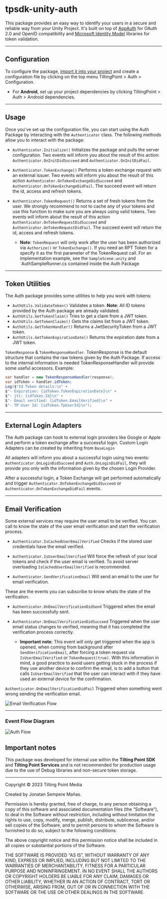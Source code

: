 # tpsdk-unity-auth

This package provides an easy way to identify your users in a secure and reliable way from your Unity Project. It's built on top of [AppAuth](https://github.com/openid/AppAuth-Android) for OAuth 2.0 and OpenID compatibility and [Microsoft Identity Model](https://learn.microsoft.com/en-us/dotnet/api/system.identitymodel.tokens.jwt) libraries for token validation.

---
## Configuration

To configure the package, [import it into your project](https://docs.unity3d.com/Manual/upm-ui-local.html) and create a configuration file by clicking on the top menu TiltingPoint > Auth > Configuration. 
  * For **Android**, set up your project dependencies by clicking TiltingPoint > Auth > Android dependencies.

---
## Usage

Once you've set up the configuration file, you can start using the Auth Package by interacting with the `Authenticator` class. The following methods allow you to interact with the package:
* `Authenticator.Initialize()` Initializes the package and pulls the server configuration. Two events will inform you about the result of this action: `Authenticator.OnInitDidSucceed` and `Authenticator.OnInitDidFail`.
* `Authenticator.TokenExchange()` Performs a token exchange request with an external issuer. Two events will inform you about the result of this action `Authenticator.OnTokenExchangeDidSucceed` and `Authenticator.OnTokenExchangeDidFail`.  The succeed event will return the id, access and refresh tokens.
* `Authenticator.TokenRequest()` Returns a set of fresh tokens from the user. We strongly recommend to not to cache any of your tokens and use this function to make sure you are always using valid tokens. Two events will inform about the result of this action `Authenticator.OnTokenRequestDidSucceed` and `Authenticator.OnTokenRequestDidFail`.  The succeed event will return the id, access and refresh tokens.
  
  * **Note**: `TokenRequest` will only work after the user has been authorized via `Authorize()` or `TokenExchange()`.
    If you need an RPT Token for a specify it as the first parameter of the TokenRequest call.
    For an implementation example, see the `SampleScene.unity` and `AuthSampleRunner.cs contained inside the Auth Package

---
## Token Utilities

The Auth package provides some utilities to help you work with tokens:

* `AuthUtils.ValidateToken()` Validates a token. **Note**: All ID tokens provided by the Auth package are already validated.
* `AuthUtils.GetTokenClaim()` Tries to get a claim from a JWT token.
* `AuthUtils.GetTokenClaims()` Gets the claims list from a JWT token.
* `AuthUtils.GetTokenHandler()` Returns a JwtSecurityToken from a JWT token.
* `AuthUtils.GetTokenExpirationDate()` Returns the expiration date from a JWT token.

`TokenResponse` & `TokenResponseHandler`. TokenResponse is the default structure that contains the raw tokens given by the Auth Package. If access to the internal information is needed TokenResponseHandler will provide some useful accessors. Example:

```c#
var handler = new TokenResponseHandler(response);
var idToken = handler.idToken;
Log($"Id Token details:\n" +
$"- Expiration: {idToken.TokenExpirationDate}\n" +
$"- jti: {idToken.Id}\n" +
$"- Email verified: {idToken.EmailVerified}\n" +
$"- TP User Id: {idToken.TpUserId}\n");
```

---
## External Login Adapters

The Auth package can hook to external login providers like Google or Apple and perform a token exchange after a successful login.
Custom Login Adapters can be created by inheriting from `BaseLogin`

All adapters will inform you about a successful login using two events: `Authenticator.OnLoginDidSucceed` and `Auth.OnLoginDidFail`, they will provide you only with the information given by the chosen Login Provider.

After a successful login, a Token Exchange will get performed automatically and trigger `Authenticator.OnTokenExchangeDidSucceed` or `Authenticator.OnTokenExchangeDidFail` events.

---
## Email Verification
Some external services may require the user email to be verified. You can call to know the state of the user email verification and start the verification process.

* `Authenticator.IsCachedUserEmailVerified` Checks if the stored user credentials have the email verified.

* `Authenticator.IsUserEmailVerified` Will force the refresh of your local tokens and check if the user email is verified. To avoid server overloading `IsCachedUserEmailVerified` is recommended.

* `Authenticator.SendVerificationEmail` Will send an email to the user for email verification.


These are the events you can subscribe to know whats the state of the verification.

* `Authenticator.OnEmailVerificationDidSend` Triggered when the email has been successfully sent.

* `Authenticator.OnEmailVerificationDidSucceed` Triggered when the user email status changes to verified, meaning that it has completed the verification process correctly. 

  * **Important note**: This event will only get triggered when the app is opened, when coming from background after `SendVerificationEmail`, after forcing a token request via `IsUserEmailVerified` or `TokenRequest(true)`. With this information in mind, a good practice to avoid users getting stuck in the process if they use another device to confirm the email, is to add a button that calls `IsUserEmailVerified` that the user can interact with if they have used an external device for the confirmation.

`Authenticator.OnEmailVerificationDidFail` Triggered when something went wrong sending the verification email.

![Email Verification Flow](./Documentation/EmailFlow.png "Email verification flow")

---
### Event Flow Diagram
![Auth Flow](./Documentation/AuthFlow.png "Auth flow")

## Important notes
This package was developed for internal use within the __Tilting Point SDK__ and __Tilting Point Services__ and is not recommended for production usage due to the use of Debug libraries and non-secure token storage.

___

Copyright © 2023 Tilting Point Media

Created by Jonatan Sempere Mañas.

Permission is hereby granted, free of charge, to any person obtaining a copy of this software and associated
documentation files (the “Software”), to deal in the Software without restriction, including without limitation the
rights to use, copy, modify, merge, publish, distribute, sublicense, and/or sell copies of the Software, and to
permit persons to whom the Software is furnished to do so, subject to the following conditions:

The above copyright notice and this permission notice shall be included in all copies or substantial portions
of the Software.

THE SOFTWARE IS PROVIDED “AS IS”, WITHOUT WARRANTY OF ANY KIND, EXPRESS OR IMPLIED, INCLUDING BUT NOT LIMITED TO
THE WARRANTIES OF MERCHANTABILITY, FITNESS FOR A PARTICULAR PURPOSE AND NONINFRINGEMENT. IN NO EVENT SHALL THE
AUTHORS OR COPYRIGHT HOLDERS BE LIABLE FOR ANY CLAIM, DAMAGES OR OTHER LIABILITY, WHETHER IN AN ACTION OF CONTRACT,
TORT OR OTHERWISE, ARISING FROM, OUT OF OR IN CONNECTION WITH THE SOFTWARE OR THE USE OR OTHER DEALINGS IN
THE SOFTWARE.